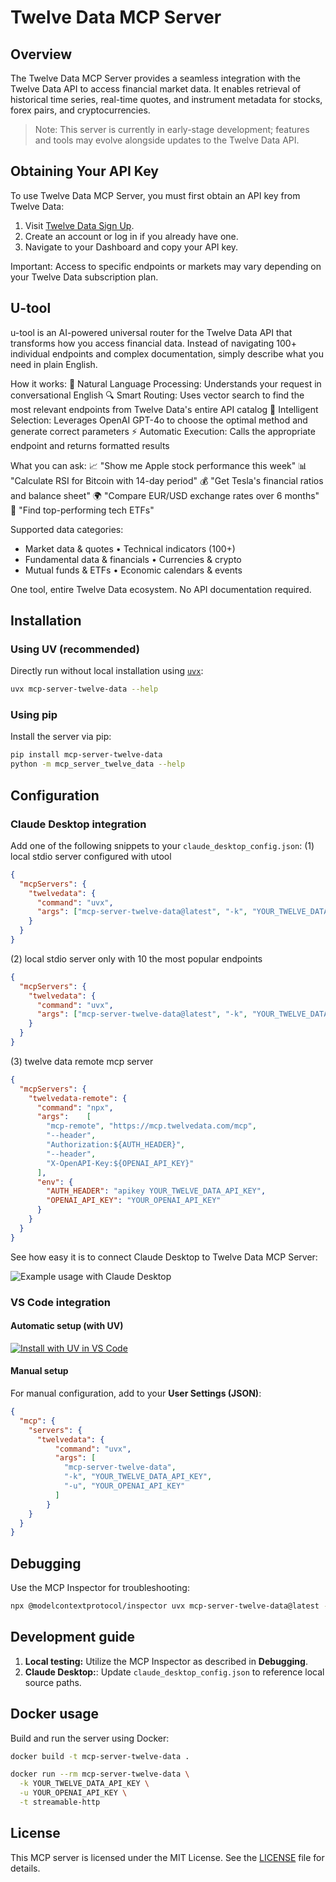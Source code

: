 
# Twelve Data MCP Server

## Overview

The Twelve Data MCP Server provides a seamless integration with the Twelve Data API to access financial market data. It enables retrieval of historical time series, real-time quotes, and instrument metadata for stocks, forex pairs, and cryptocurrencies.

> Note: This server is currently in early-stage development; features and tools may evolve alongside updates to the Twelve Data API.

## Obtaining Your API Key

To use Twelve Data MCP Server, you must first obtain an API key from Twelve Data:

1. Visit [Twelve Data Sign Up](https://twelvedata.com/register?utm_source=github&utm_medium=repository&utm_campaign=mcp_repo).
2. Create an account or log in if you already have one.
3. Navigate to your Dashboard and copy your API key.

Important: Access to specific endpoints or markets may vary depending on your Twelve Data subscription plan.

## U-tool
u-tool is an AI-powered universal router for the Twelve Data API that transforms how you access financial data. Instead of navigating 100+ individual endpoints and complex documentation, simply describe what you need in plain English.

How it works:
🧠 Natural Language Processing: Understands your request in conversational English
🔍 Smart Routing: Uses vector search to find the most relevant endpoints from Twelve Data's entire API catalog
🎯 Intelligent Selection: Leverages OpenAI GPT-4o to choose the optimal method and generate correct parameters
⚡ Automatic Execution: Calls the appropriate endpoint and returns formatted results

What you can ask:
📈 "Show me Apple stock performance this week"
📊 "Calculate RSI for Bitcoin with 14-day period" 
💰 "Get Tesla's financial ratios and balance sheet"
🌍 "Compare EUR/USD exchange rates over 6 months"
🏦 "Find top-performing tech ETFs"

Supported data categories:
- Market data & quotes • Technical indicators (100+)
- Fundamental data & financials • Currencies & crypto
- Mutual funds & ETFs • Economic calendars & events

One tool, entire Twelve Data ecosystem. No API documentation required.

## Installation

### Using **UV** (recommended)

Directly run without local installation using [`uvx`](https://docs.astral.sh/uv/guides/tools/):

```bash
uvx mcp-server-twelve-data --help
```

### Using **pip**

Install the server via pip:

```bash
pip install mcp-server-twelve-data
python -m mcp_server_twelve_data --help
```

## Configuration

### Claude Desktop integration

Add one of the following snippets to your `claude_desktop_config.json`:
(1) local stdio server configured with utool
```json
{
  "mcpServers": {
    "twelvedata": {
      "command": "uvx",
      "args": ["mcp-server-twelve-data@latest", "-k", "YOUR_TWELVE_DATA_API_KEY", "-u", "YOUR_OPEN_AI_APIKEY"]
    }
  }
}
```

(2) local stdio server only with 10 the most popular endpoints
```json
{
  "mcpServers": {
    "twelvedata": {
      "command": "uvx",
      "args": ["mcp-server-twelve-data@latest", "-k", "YOUR_TWELVE_DATA_API_KEY", "-n", "10"]
    }
  }
}
```

(3) twelve data remote mcp server

```json
{
  "mcpServers": {
    "twelvedata-remote": {
      "command": "npx",
      "args":    [
        "mcp-remote", "https://mcp.twelvedata.com/mcp",
        "--header",
        "Authorization:${AUTH_HEADER}",
        "--header",
        "X-OpenAPI-Key:${OPENAI_API_KEY}"
      ],
      "env": {
        "AUTH_HEADER": "apikey YOUR_TWELVE_DATA_API_KEY",
        "OPENAI_API_KEY": "YOUR_OPENAI_API_KEY"
      }
    }
  }
}
```

See how easy it is to connect Claude Desktop to Twelve Data MCP Server:

![Example usage with Claude Desktop](./example.gif)

### VS Code integration

#### Automatic setup (with UV)

[![Install with UV in VS Code](https://img.shields.io/badge/VS_Code-UV-0098FF?style=flat-square&logo=visualstudiocode&logoColor=white)](https://insiders.vscode.dev/redirect/mcp/install?name=twelvedata&config=%7B%22command%22%3A%22uvx%22%2C%22args%22%3A%5B%22mcp-server-twelve-data%22%2C%22-k%22%2C%22YOUR_TWELVE_DATA_API_KEY%22%2C%22-u%22%2C%22YOUR_OPENAI_API_KEY%22%5D%7D)

#### Manual setup

For manual configuration, add to your **User Settings (JSON)**:

```json
{
  "mcp": {
    "servers": {
      "twelvedata": {
          "command": "uvx",
          "args": [
            "mcp-server-twelve-data",
            "-k", "YOUR_TWELVE_DATA_API_KEY",
            "-u", "YOUR_OPENAI_API_KEY"
          ]
        }
    }
  }
}
```

## Debugging

Use the MCP Inspector for troubleshooting:

```bash
npx @modelcontextprotocol/inspector uvx mcp-server-twelve-data@latest -k YOUR_TWELVE_DATA_API_KEY
```

## Development guide

1. **Local testing:** Utilize the MCP Inspector as described in **Debugging**.
2. **Claude Desktop:**: Update `claude_desktop_config.json` to reference local source paths.

## Docker usage

Build and run the server using Docker:

```bash
docker build -t mcp-server-twelve-data .

docker run --rm mcp-server-twelve-data \
  -k YOUR_TWELVE_DATA_API_KEY \
  -u YOUR_OPENAI_API_KEY \
  -t streamable-http
```

## License

This MCP server is licensed under the MIT License. See the [LICENSE](../../LICENSE) file for details.
